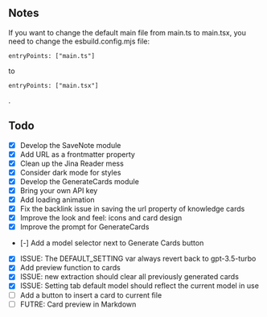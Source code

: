 ## Notes

If you want to change the default main file from main.ts to main.tsx, you need to change the esbuild.config.mjs file:

`entryPoints: ["main.ts"]`

to

`entryPoints: ["main.tsx"]`

.

## Todo

-   [x] Develop the SaveNote module
-   [x] Add URL as a frontmatter property
-   [x] Clean up the Jina Reader mess
-   [x] Consider dark mode for styles
-   [x] Develop the GenerateCards module
-   [x] Bring your own API key
-   [x] Add loading animation
-   [x] Fix the backlink issue in saving the url property of knowledge cards
-   [x] Improve the look and feel: icons and card design
-   [x] Improve the prompt for GenerateCards
-   [-] Add a model selector next to Generate Cards button
-   [x] ISSUE: The DEFAULT_SETTING var always revert back to gpt-3.5-turbo
-   [x] Add preview function to cards
-   [x] ISSUE: new extraction should clear all previously generated cards
-   [x] ISSUE: Setting tab default model should reflect the current model in use
-   [ ] Add a button to insert a card to current file
-   [ ] FUTRE: Card preview in Markdown
